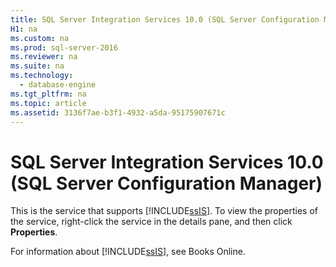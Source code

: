 ```yaml
---
title: SQL Server Integration Services 10.0 (SQL Server Configuration Manager)
H1: na
ms.custom: na
ms.prod: sql-server-2016
ms.reviewer: na
ms.suite: na
ms.technology: 
  - database-engine
ms.tgt_pltfrm: na
ms.topic: article
ms.assetid: 3136f7ae-b3f1-4932-a5da-95175907671c
---
```

# SQL Server Integration Services 10.0 (SQL Server Configuration Manager)
  This is the service that supports [!INCLUDE[ssIS](../../Token/Other/ssIS_md.md)]. To view the properties of the service, right\-click the service in the details pane, and then click **Properties**.  
  
 For information about [!INCLUDE[ssIS](../../Token/Other/ssIS_md.md)], see Books Online.  
  
  